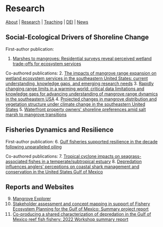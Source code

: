 # Research
[About](https://shswinea.github.io/) | [Research](/research.md) | [Teaching](/teaching.md) | [DEI](/dei.md) | [News](/news.md)

## Social-Ecological Drivers of Shoreline Change 

First-author publication:
1. [Marshes to mangroves: Residential surveys reveal perceived wetland trade-offs for ecosystem services](https://doi.org/10.1016/j.landurbplan.2024.105203)

Co-authored publications:
2. [The impacts of mangrove range expansion on wetland ecosystem services in the southeastern United States: current understanding, knowledge gaps, and emerging research needs](https://doi.org/10.1111/gcb.16111)
3. [Rapidly changing range limits in a warming world: critical data limitations and knowledge gaps for advancing understanding of mangrove range dynamics in the southeastern USA](https://doi.org/10.1007/s12237-023-01209-7)
4. [Projected changes in mangrove distribution and vegetation structure under climate change in the southeastern United States](https://doi.org/10.1111/jbi.14985)
5. [Waterfront property owners' shoreline preferences amid salt marsh to mangrove transitions](https://doi.org/10.1002/pan3.10794)
   
## Fisheries Dynamics and Resilience

First-author publication:
6. [Gulf fisheries supported resilience in the decade following unparalleled oiling](https://doi.org/10.1002/ecs2.3801)

Co-authored publications:
7. [Tropical cyclone impacts on seagrass-associated fishes in a temperate/subtropical estuary](https://doi.org/10.1371/journal.pone.0273556)
8. [Depredation influences anglers’ perceptions on coastal shark management and conservation in the United States Gulf of Mexico](https://doi.org/10.3389/fcosc.2023.1271223)

## Reports and Websites

9. [Mangrove Explorer](https://maps.coastalresilience.org/mangrove-explorer/)
10. [Stakeholder assessment and concept mapping in support of Fishery Ecosystem Planning for the Gulf of Mexico: Summary project report](https://gulfcouncil.org/wp-content/uploads/03e.-Q-4d-121021_FEP-Stakeholder-Assessment-_-Modeling-Summary-Report_v4.pdf)
11. [Co-producing a shared characterization of depredation in the Gulf of Mexico reef fish fishery: 2022 Workshop summary report](https://sedarweb.org/documents/sedar-74-dw-32-co-producing-a-shared-characterization-of-depredation-in-the-gulf-of-mexico-reef-fish-fishery-2022-workshop-summary-report/)
